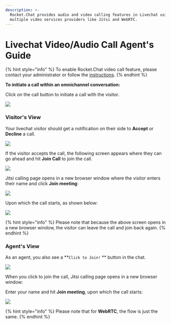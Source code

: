 ```yaml
---
description: >-
  Rocket.Chat provides audio and video calling features in Livechat using
  multiple video services providers like Jitsi and WebRTC.
---
```


# Livechat Video/Audio Call Agent's Guide

{% hint style="info" %}
To enable Rocket.Chat video call feature, please contact your administrator or follow the [instructions](https://docs.rocket.chat/guides/administration/settings/video-conference-admin-guide/omnichannel-video-audio-call-admins-guide).&#x20;
{% endhint %}

**To initiate a call within an omnichannel conversation:**

Click on the call button to initiate a call with the visitor.

![](https://t4207297.p.clickup-attachments.com/t4207297/e487e2fe-47e0-4585-bee8-2ff3d2a5ca1d/image.png)

### Visitor's View

&#x20;Your livechat visitor should get a notification on their side to **Accept** or **Decline** a call.

![](../../../.gitbook/assets/2021-12-08\_18-54-06.png)

If the visitor accepts the call, the following screen appears where they can go ahead and hit **Join Call** to join the call.

![](<../../../.gitbook/assets/2021-12-08\_18-56-24 (1).png>)



Jitsi calling page opens in a new browser window where the visitor enters their name and click **Join meeting**:

![](../../../.gitbook/assets/2021-12-08\_18-57-02.png)

Upon which the call starts, as shown below:

![](../../../.gitbook/assets/2021-12-08\_19-00-51.png)

{% hint style="info" %}
Please note that because the above screen opens in a new browser window, the visitor can leave the call and join back again.&#x20;
{% endhint %}

### Agent's View

As an agent, you also see a **`Click to Join!` ** button in the chat.

![](../../../.gitbook/assets/2021-12-05\_17-36-47.png)

When you click to join the call, Jitsi calling page opens in a new browser window:

Enter your name and hit **Join meeting**, upon which the call starts:

![](../../../.gitbook/assets/2021-12-08\_19-04-44.png)

{% hint style="info" %}
Please note that for **WebRTC**, the flow is just the same.
{% endhint %}
